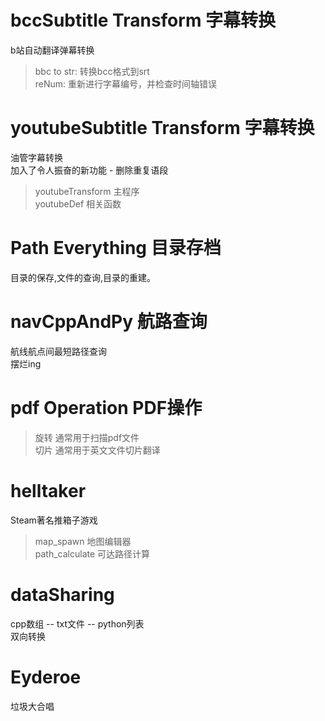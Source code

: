 # bccSubtitle Transform 字幕转换
b站自动翻译弹幕转换
> bbc to str: 转换bcc格式到srt\
> reNum: 重新进行字幕编号，并检查时间轴错误
# youtubeSubtitle Transform 字幕转换
油管字幕转换\
加入了令人振奋的新功能 - 删除重复语段
> youtubeTransform 主程序\
> youtubeDef 相关函数
# Path Everything 目录存档
目录的保存,文件的查询,目录的重建。
# navCppAndPy 航路查询
航线航点间最短路径查询\
摆烂ing
# pdf Operation PDF操作
> 旋转 通常用于扫描pdf文件\
> 切片 通常用于英文文件切片翻译
# helltaker 
Steam著名推箱子游戏
> map_spawn 地图编辑器\
> path_calculate 可达路径计算
# dataSharing
cpp数组 -- txt文件 -- python列表\
双向转换
# Eyderoe 
垃圾大合唱
